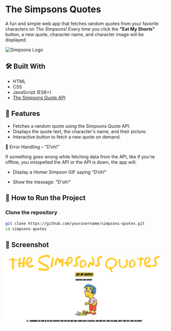 # The Simpsons Quotes

A fun and simple web app that fetches random quotes from your favorite characters on *The Simpsons*! Every time you click the **"Eat My Shorts"** button, a new quote, character name, and character image will be displayed.

![Simpsons Logo](https://upload.wikimedia.org/wikipedia/en/0/0d/Simpsons_FamilyPicture.png)

## 🛠️ Built With

- HTML
- CSS
- JavaScript (ES6+)
- [The Simpsons Quote API](https://thesimpsonsquoteapi.glitch.me/)

## 🚀 Features

- Fetches a random quote using the Simpsons Quote API.
- Displays the quote text, the character's name, and their picture.
- Interactive button to fetch a new quote on demand.

😬 Error Handling – “D’oh!”

If something goes wrong while fetching data from the API, like if you're offline, you misspelled the API or the API is down, the app will:

* Display a Homer Simpson GIF saying “D’oh!”

* Show the message: "D'oh!"

## 🚀 How to Run the Project

### Clone the repository

```bash
git clone https://github.com/yourusername/simpsons-quotes.git
cd simpsons-quotes
```

## 📸 Screenshot
![Alt text](/SimpsonsHome.png)